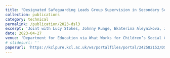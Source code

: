 ```yaml
---
title: "Designated Safeguarding Leads Group Supervision in Secondary Schools"
collection: publications
category: technical
permalink: /publication/2023-dsl3
excerpt: 'Joint with Lucy Stokes, Johnny Runge, Ekaterina Aleynikova, Jasmin Rostron, Janine Boshoff, Max Harvey, Katherine Stockland, Cecilia Zuniga-Montanez, Chiara Manzoni, and Claudine Bowyer-Crane'
date: 2023-04-27
venue: 'Department for Education via What Works for Children’s Social Care'
# slidesurl: ''
paperurl: 'https://kclpure.kcl.ac.uk/ws/portalfiles/portal/242582152/DSL_Secondary_Report.pdf'
---
```

